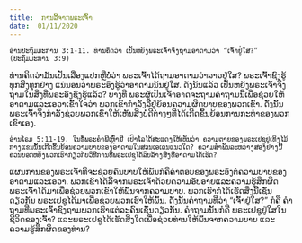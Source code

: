 ```yaml
---
title:  ການລີ້ຈາກພຣະເຈົ້າ
date:  01/11/2020
---
```


`ອ່ານປະຖົມມະການ 3:1-11. ທ່ານຄິດວ່າ ເປັນຫຍັງພຣະເຈົ້າຈຶ່ງຖາມອາດາມວ່າ “ເຈົ້າຢູ່ໃສ?” (ປະຖົມມະການ 3:9)`

ທ່ານຄິດວ່າມັນເປັນເລື່ອງແປກຫຼືບໍ່ວ່າ ພຣະເຈົ້າໄດ້ຖາມອາດາມວ່າລາວຢູ່ໃສ? ພຣະເຈົ້າຊົງຮູ້ທຸກສິ່ງທຸກຢ່າງ ແນ່ນອນວ່າພຣະອົງຮູ້ວ່າອາດາມນັ້ນຢູ່ໃສ. ດັ່ງນັ້ນແລ້ວ ເປັນຫຍັງພຣະເຈົ້າຈຶ່ງຖາມໃນສິ່ງທີ່ພຣະອົງຊົງຮູ້ແລ້ວ? ບາງທີ ພຣະຜູ້ເປັນເຈົ້າອາດຈະຖາມຄຳຖາມນີ້ເພື່ອຊ່ວຍໃຫ້ອາດາມແລະເອວາເຂົ້າໃຈວ່າ ພວກເຂົາກຳລັງລີ້ຢູ່ຍ້ອນຄວາມຜິດບາບຂອງພວກເຂົາ. ດັ່ງນັ້ນ ພຣະເຈົ້າຈຶ່ງກຳລັງຊ່ວຍພວກເຂົາໃຫ້ເຫັນສິ່ງບໍ່ດີຕ່າງໆທີ່ໄດ້ເກີດຂຶ້ນຍ້ອນການກະທຳຂອງພວກເຂົາເອງ.

`ອ່ານໂຣມ 5:11-19. ໃນຂໍ້ພຣະຄຳພີເຫຼົ່ານີ້ ເປົາໂລໄດ້ສະແດງໃຫ້ເຫັນວ່າ ຄວາມຕາຍຂອງພຣະເຢຊູຢູ່ເທິງໄມ້ກາງແຂນນັ້ນເກີດຂຶ້ນຍ້ອນຄວາມບາບຂອງອາດາມໃນສວນເອເດນແນວໃດ? ຄວາມສຳພັນລະຫວ່າງສອງຢ່າງນີ້ຄວນບອກຫຍັງພວກເຮົາກ່ຽວກັບວິທີການທີ່ພຣະເຢຊູໄດ້ລົບລ້າງສິ່ງທີ່ອາດາມໄດ້ເຮັດ?`

ແຜນການຂອງພຣະເຈົ້າທີ່ຈະຊ່ວຍຄົນບາບໃຫ້ພົ້ນກໍຄືຄຳຕອບຂອງພຣະອົງຕໍ່ຄວາມບາບຂອງອາດາມແລະເອວາ. ພວກເຂົາໄດ້ລີ້ຈາກພຣະເຈົ້າດ້ວຍຄວາມອັບອາຍແລະຄວາມຮູ້ສຶກຜິດ ພຣະເຈົ້າໄດ້ມາເພື່ອຊ່ວຍພວກເຂົາໃຫ້ພົ້ນຈາກຄວາມບາບ. ພວກເຮົາກໍໄດ້ເຮັດສິ່ງນີ້ເຊັ່ນດຽວກັນ ພຣະເຢຊູໄດ້ມາເພື່ອຊ່ວຍພວກເຮົາໃຫ້ພົ້ນ. ດັ່ງນັ້ນຄຳຖາມທີ່ວ່າ “ເຈົ້າຢູ່ໃສ?” ກໍຄື ຄຳຖາມທີ່ພຣະເຈົ້າຊົງຖາມພວກເຮົາແຕ່ລະຄົນເຊັ່ນດຽວກັນ. ຄຳຖາມນັ້ນກໍຄື ພຣະເຢຊູຢູ່ໃສໃນຊີວິດຂອງເຈົ້າ? ແລະພຣະເຢຊູໄດ້ເຮັດສິ່ງໃດເພື່ອຊ່ວຍທ່ານໃຫ້ພົ້ນຈາກຄວາມບາບ ແລະ ຄວາມຮູ້ສຶກຜິດຂອງທ່ານ?